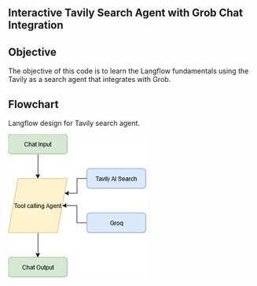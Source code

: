 ## Interactive Tavily Search Agent with Grob Chat Integration

## Objective
The objective of this code is to learn the Langflow fundamentals using the Tavily as a search agent that integrates with Grob.

## Flowchart
Langflow design for Tavily search agent.

![Flowchart](search_ai_tool.drawio.png)

